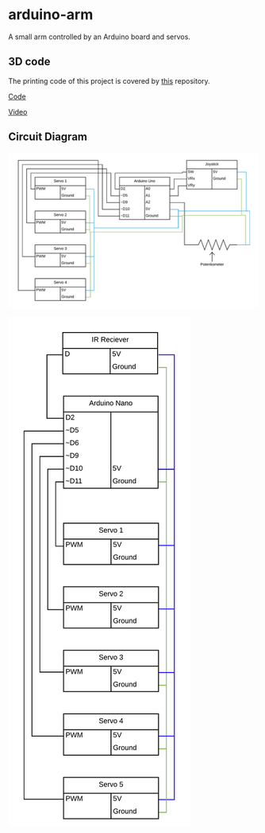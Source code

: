 # arduino-arm

A small arm controlled by an Arduino board and servos.

## 3D code

The printing code of this project is covered by [this](https://github.com/grdall/) repository.

[Code](./arduino-arm.ino)

[Video](./arduino-arm.mp4)

## Circuit Diagram

![Circuit Diagram joystick](./arduino-arm-joystick.png)

![Circuit Diagram IR](./arduino-arm-ir.png)